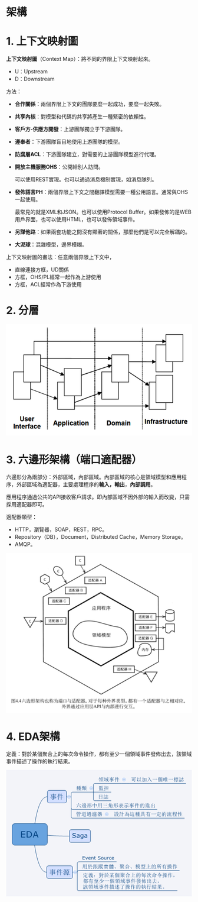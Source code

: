 # 架構

# 1. 上下文映射圖

**上下文映射圖**（Context Map）：將不同的界限上下文映射起來。
- U：Upstream
- D：Downstream

方法：
- **合作關係**：兩個界限上下文的團隊要麼一起成功，要麼一起失敗。
- **共享內核**：對模型和代碼的共享將產生一種緊密的依賴性。
- **客戶方-供應方開發**：上游團隊獨立于下游團隊。
- **遵奉者**：下游團隊盲目地使用上游團隊的模型。
- **防腐層ACL**：下游團隊建立，對需要的上游團隊模型進行代理。
- **開放主機服務OHS**：公開給別人訪問。
  
  可以使用REST實現。也可以通過消息機制實現，如消息隊列。
- **發佈語言PH**：兩個界限上下文之間翻譯模型需要一種公用語言。通常與OHS一起使用。

  最常見的就是XML和JSON。也可以使用Protocol Buffer。如果發佈的是WEB用戶界面，也可以使用HTML，也可以發佈領域事件。
- **另謀他路**：如果兩套功能之間沒有顯著的關係，那麼他們是可以完全解耦的。
- **大泥球**：混雜模型，邊界模糊。

上下文映射圖的畫法：任意兩個界限上下文中，
- 直線連接方框，UD關係
- 方框，OHS/PL經常一起作為上游使用
- 方框，ACL經常作為下游使用

# 2. 分層
![](/assets/分層.png)

# 3. 六邊形架構（端口適配器）

六邊形分為兩部分：外部區域，內部區域。內部區域的核心是領域模型和應用程序，外部區域為適配器，主要處理程序的**輸入，輸出**，**內部調用**。

應用程序通過公共的API接收客戶請求。即內部區域不因外部的輸入而改變，只需採用適配器即可。

適配器類型：
- HTTP，瀏覽器，SOAP，REST，RPC。
- Repository（DB），Document，Distributed Cache，Memory Storage。
- AMQP。

![](/assets/六邊形.png)

# 4. EDA架構

定義：對於某個聚合上的每次命令操作，都有至少一個領域事件發佈出去，該領域事件描述了操作的執行結果。

![](/assets/EDA.png)